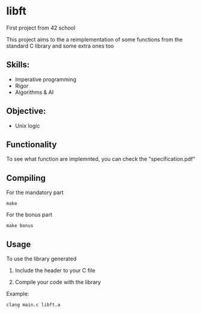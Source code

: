 # libft

First project from 42 school

This project aims to the a reimplementation of some functions from the standard C library and some extra ones too

## Skills:
- Imperative programming
- Rigor
- Algorithms & AI

## Objective:
- Unix logic 

## Functionality
To see what function are implemnted, you can check the "specification.pdf"

## Compiling
For the mandatory part
```
make
```
For the bonus part
```
make bonus
```

## Usage
To use the library generated
1. Include the header to your C file

2. Compile your code with the library

Example:
```
clang main.c libft.a
```
